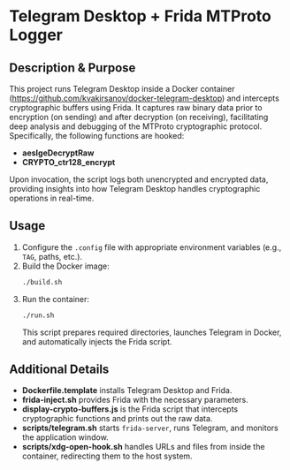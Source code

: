 # Telegram Desktop + Frida MTProto Logger

## Description & Purpose

This project runs Telegram Desktop inside a Docker container (https://github.com/kvakirsanov/docker-telegram-desktop) and intercepts cryptographic buffers using Frida. It captures raw binary data prior to encryption (on sending) and after decryption (on receiving), facilitating deep analysis and debugging of the MTProto cryptographic protocol. Specifically, the following functions are hooked:

- **aesIgeDecryptRaw**
- **CRYPTO_ctr128_encrypt**

Upon invocation, the script logs both unencrypted and encrypted data, providing insights into how Telegram Desktop handles cryptographic operations in real-time.

## Usage

1. Configure the `.config` file with appropriate environment variables (e.g., `TAG`, paths, etc.).  
2. Build the Docker image:
   ```bash
   ./build.sh
   ```
3. Run the container:
   ```bash
   ./run.sh
   ```
   This script prepares required directories, launches Telegram in Docker, and automatically injects the Frida script.

## Additional Details

- **Dockerfile.template** installs Telegram Desktop and Frida.  
- **frida-inject.sh** provides Frida with the necessary parameters.  
- **display-crypto-buffers.js** is the Frida script that intercepts cryptographic functions and prints out the raw data.  
- **scripts/telegram.sh** starts `frida-server`, runs Telegram, and monitors the application window.  
- **scripts/xdg-open-hook.sh** handles URLs and files from inside the container, redirecting them to the host system.
